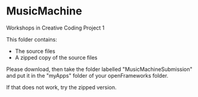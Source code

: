 MusicMachine
============

Workshops in Creative Coding Project 1


This folder contains:
- The source files
- A zipped copy of the source files

Please download, then take the folder labelled "MusicMachineSubmission" and put it in the "myApps" folder of your openFrameworks folder.

If that does not work, try the zipped version. 

